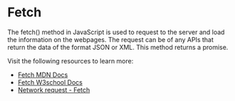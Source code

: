 # Fetch


The fetch() method in JavaScript is used to request to the server and load the information on the webpages. The request can be of any APIs that return the data of the format JSON or XML. This method returns a promise.

Visit the following resources to learn more:

- [Fetch MDN Docs](https://developer.mozilla.org/en-US/docs/Web/API/Fetch_API/Using_Fetch)
- [Fetch W3school Docs](https://www.w3schools.com/jsref/api_fetch.asp)
- [Network request - Fetch](https://javascript.info/fetch)